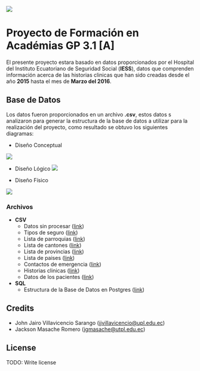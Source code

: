 ![](http://actualidad.titulate.com/wp-content/uploads/UTPL-INSTITUCIONAL-1-color.png)
# Proyecto de Formación en Académias GP 3.1 [A]
El presente proyecto estara basado en datos proporcionados por el Hospital del Instituto Ecuatoriano de Seguridad Social (**IESS**), datos que comprenden información acerca de las historias clinicas que han sido creadas desde el año **2015** hasta el mes de **Marzo del 2016**.
## Base de Datos 
Los datos fueron proporcionados en un archivo **.csv**, estos datos s analizaron para generar la estructura de la base de datos a utilizar para la realización del proyecto, como resultado se obtuvo los siguientes diagramas:

- Diseño Conceptual

![](http://i.imgur.com/Z3NHLFC.png?1)

- Diseño Lógico
![](http://i.imgur.com/6gA8g7n.png?1)

- Diseño Físico 

![](http://i.imgur.com/R3ACnS3.png?1)

### Archivos
- **CSV**
	- Datos sin procesar ([link](https://git.taw.utpl.edu.ec/jgmasache/historia-clinica-iees-loja/blob/master/Base%20de%20Datos/HCL%202015%202.xls))
	- Tipos de seguro ([link](https://git.taw.utpl.edu.ec/jgmasache/historia-clinica-iees-loja/blob/master/Base%20de%20Datos/beneficio.csv))
	- Lista de parroquias ([link](https://git.taw.utpl.edu.ec/jgmasache/historia-clinica-iees-loja/blob/master/Base%20de%20Datos/parroquias.csv))
	- Lista de cantones ([link](https://git.taw.utpl.edu.ec/jgmasache/historia-clinica-iees-loja/blob/master/Base%20de%20Datos/canton.csv))
	- Lista de provincias ([link](https://git.taw.utpl.edu.ec/jgmasache/historia-clinica-iees-loja/blob/master/Base%20de%20Datos/provincia.csv))
	- Lista de paises ([link](https://git.taw.utpl.edu.ec/jgmasache/historia-clinica-iees-loja/blob/master/Base%20de%20Datos/pais.csv))
	- Contactos de emergencia ([link](https://git.taw.utpl.edu.ec/jgmasache/historia-clinica-iees-loja/blob/master/Base%20de%20Datos/contacto.csv))
	- Historias clinicas ([link](https://git.taw.utpl.edu.ec/jgmasache/historia-clinica-iees-loja/blob/master/Base%20de%20Datos/HISTORIA.csv))
	- Datos de los pacientes ([link](https://git.taw.utpl.edu.ec/jgmasache/historia-clinica-iees-loja/blob/master/Base%20de%20Datos/paciente.csv))
- **SQL**
	- Estructura de la Base de Datos en Postgres ([link](https://git.taw.utpl.edu.ec/jgmasache/historia-clinica-iees-loja/blob/master/Base%20de%20Datos/HISTORIAS_CLINICAS_psql.sql))

## Credits
- John Jairo Villavicencio Sarango (jjvillavicencio@upl.edu.ec)
- Jackson Masache Romero (jgmasache@utpl.edu.ec)

## License
TODO: Write license